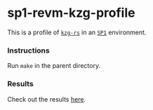 # sp1-revm-kzg-profile
This is a profile of [`kzg-rs`](https://github.com/0xWOLAND/kzg-rs) in an [`SP1`](https://github.com/succinctlabs/sp1) environment. 

### Instructions
Run `make` in the parent directory.

### Results
Check out the results [here](https://github.com/0xWOLAND/kzg-rs/blob/master/README.md).
